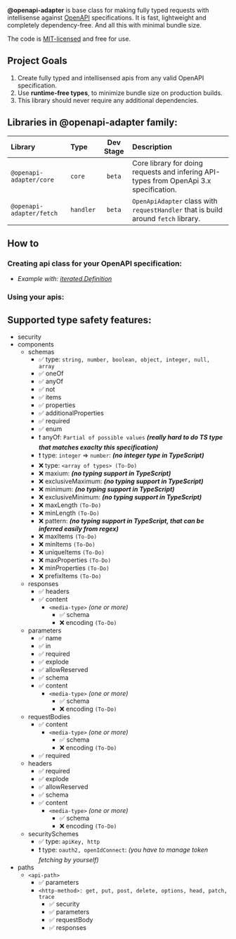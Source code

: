 **@openapi-adapter** is base class for making fully typed requests with intellisense against <a href="https://spec.openapis.org/oas/latest.html" target="_blank" rel="noopener noreferrer">OpenAPI</a> specifications. It is fast, lightweight and completely dependency-free. And all this with minimal bundle size.

The code is [MIT-licensed](./LICENSE) and free for use.

## Project Goals

1. Create fully typed and intellisensed apis from any valid OpenAPI specification.
2. Use **runtime-free types**, to minimize bundle size on production builds.
3. This library should never require any additional dependencies.


## Libraries in **@openapi-adapter** family:

| Library                     | Type        | Dev Stage     | Description                                                                                |
| :-------------------------- | :---------- | :-----------: | :----------------------------------------------------------------------------------------- |
| `@openapi-adapter/core`     | `core`      | `beta`        | Core library for doing requests and infering API-types from OpenApi 3.x specification.     |
| `@openapi-adapter/fetch`    | `handler`   | `beta`        | `OpenApiAdapter` class with `requestHandler` that is build around `fetch` library.         |


## How to

### Creating api class for your OpenAPI specification:

- _Example with: [iterated.Definition](../../examples/iterated.Definition)_

### Using your apis: 






## Supported type safety features:
- security
- components
  - schemas
    - ✅ type: `string, number, boolean, object, integer, null, array`
    - ✅ oneOf
    - ✅ anyOf 
    - ✅ not
    - ✅ items 
    - ✅ properties
    - ✅ additionalProperties
    - ✅ required
    - ✅ enum
    - ❗️ anyOf: `Partial of possible values` **_(really hard to do TS type that matches exaclty this specification)_**
    - ❗️ type: `integer` => `number`: **_(no integer type in TypeScript)_**
    - ❌ type: `<array of types> (To-Do)`
    - ❌ maxium: **_(no typing support in TypeScript)_**
    - ❌ exclusiveMaximum: **_(no typing support in TypeScript)_**
    - ❌ minimum: **_(no typing support in TypeScript)_**
    - ❌ exclusiveMinimum: **_(no typing support in TypeScript)_**
    - ❌ maxLength `(To-Do)`
    - ❌ minLength `(To-Do)`
    - ❌ pattern:  **_(no typing support in TypeScript, that can be inferred easily from regex)_**
    - ❌ maxItems `(To-Do)`
    - ❌ minItems `(To-Do)`
    - ❌ uniqueItems  `(To-Do)`
    - ❌ maxProperties  `(To-Do)`
    - ❌ minProperties  `(To-Do)`
    - ❌ prefixItems `(To-Do)`
  - responses
    - ✅ headers
    - ✅ content
      - `<media-type>` _(one or more)_
        - ✅ schema
        - ❌ encoding `(To-Do)`
  - parameters
    - ✅ name
    - ✅ in
    - ✅ required
    - ✅ explode
    - ✅ allowReserved
    - ✅ schema
    - ✅ content
      - `<media-type>` _(one or more)_
        - ✅ schema
        - ❌ encoding `(To-Do)`
  - requestBodies
    - ✅ content
      - `<media-type>` _(one or more)_
        - ✅ schema
        - ❌ encoding `(To-Do)`
    - ✅ required
  - headers 
    - ✅ required
    - ✅ explode
    - ✅ allowReserved
    - ✅ schema
    - ✅ content
      - `<media-type>` _(one or more)_
        - ✅ schema
        - ❌ encoding `(To-Do)`
  - securitySchemes
    - ✅ type: `apiKey, http`
    - ❗️ type: `oauth2, openIdConnect`: _(you have to manage token fetching by yourself)_
-  paths
    - `<api-path>`
      - ✅ parameters
      - `<http-method>: get, put, post, delete, options, head, patch, trace` 
        -  ✅ security
        -  ✅ parameters
        -  ✅ requestBody
        -  ✅ responses 



